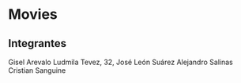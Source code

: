 # Movies
## Integrantes
Gisel Arevalo
Ludmila Tevez, 32, José León Suárez
Alejandro Salinas
Cristian Sanguine
